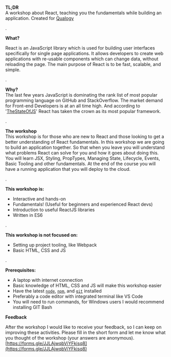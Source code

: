**TL;DR**  
A workshop about React, teaching you the fundamentals while building an application. Created for [Qualogy](https://www.qualogy.com/nl)

.

**What?**

React is an JavaScript library which is used for building user interfaces specifically for single page applications. It allows developers to create web applications with re-usable components which can change data, without reloading the page. The main purpose of React is to be fast, scalable, and simple.

.

**Why?**  
The last few years JavaScript is dominating the rank list of most popular programming language on GitHub and StackOverflow. The market demand for Front-end Developers is at an all time high. And according to '[TheStateOfJS](https://2018.stateofjs.com/front-end-frameworks/overview/)' React has taken the crown as its most popular framework.  

.

**The workshop**  
This workshop is for those who are new to React and those looking to get a better understanding of React fundamentals. In this workshop we are going to build an application together. So that when you leave you will understand what problems React can solve for you and how it goes about doing this. You will learn JSX, Styling, PropTypes, Managing State, Lifecycle, Events, Basic Tooling and other fundamentals. At the end of the course you will have a running application that you will deploy to the cloud.

.

**This workshop is:**

*   Interactive and hands-on
*   Fundamentals! (Useful for beginners and experienced React devs)
*   Introduction to useful ReactJS libraries
*   Written in ES6

.

**This workshop is not focused on:**

*   Setting up project tooling, like Webpack
*   Basic HTML, CSS and JS

.

**Prerequisites:**

*   A laptop with internet connection
*   Basic knowledge of HTML, CSS and JS will make this workshop easier
*   Have the latest [`node`](https://nodejs.org/), [`npm`](https://www.npmjs.com/), and [`git`](https://git-scm.com/) installed
*   Preferably a code editor with integrated terminal like VS Code
*   You will need to run commands, for Windows users I would recommend installing GIT Bash

**Feedback**

After the workshop I would like to receive your feedback, so I can keep on improving these activities. Please fill in the short form and let me know what you thought of the workshop (your answers are anonymous).
[https://forms.gle/JJLAjwqbViYFkisq8](https://forms.gle/JJLAjwqbViYFkisq8)
